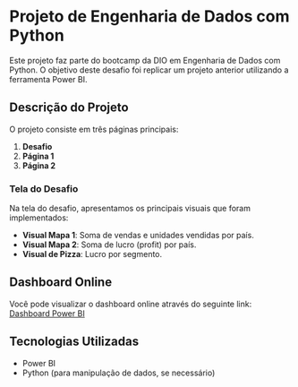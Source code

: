 # Projeto de Engenharia de Dados com Python

Este projeto faz parte do bootcamp da DIO em Engenharia de Dados com Python. O objetivo deste desafio foi replicar um projeto anterior utilizando a ferramenta Power BI.

## Descrição do Projeto

O projeto consiste em três páginas principais:

1. **Desafio**
2. **Página 1**
3. **Página 2**

### Tela do Desafio

Na tela do desafio, apresentamos os principais visuais que foram implementados:

- **Visual Mapa 1**: Soma de vendas e unidades vendidas por país.
- **Visual Mapa 2**: Soma de lucro (profit) por país.
- **Visual de Pizza**: Lucro por segmento.

## Dashboard Online

Você pode visualizar o dashboard online através do seguinte link: [Dashboard Power BI]([https://link-do-seu-dashboard.com](https://app.powerbi.com/view?r=eyJrIjoiZmQyMDQzMDEtODFkNC00Yjk5LTk4NzYtYjBkYTRhNzAxNDZjIiwidCI6IjRhMjJmMTE2LTUxY2UtNGZlMy1hZWFhLTljNDYxNDNkMDg4YiJ9)])

## Tecnologias Utilizadas

- Power BI
- Python (para manipulação de dados, se necessário)


